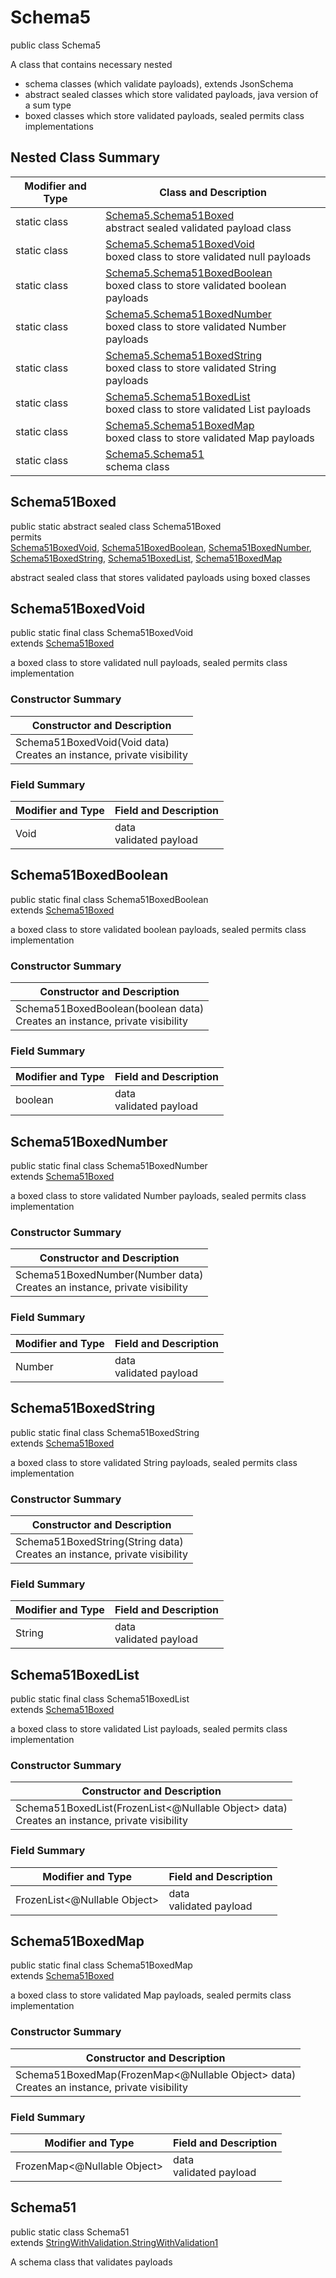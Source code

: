 # Schema5
public class Schema5

A class that contains necessary nested
- schema classes (which validate payloads), extends JsonSchema
- abstract sealed classes which store validated payloads, java version of a sum type
- boxed classes which store validated payloads, sealed permits class implementations

## Nested Class Summary
| Modifier and Type | Class and Description |
| ----------------- | ---------------------- |
| static class | [Schema5.Schema51Boxed](#schema51boxed)<br> abstract sealed validated payload class |
| static class | [Schema5.Schema51BoxedVoid](#schema51boxedvoid)<br> boxed class to store validated null payloads |
| static class | [Schema5.Schema51BoxedBoolean](#schema51boxedboolean)<br> boxed class to store validated boolean payloads |
| static class | [Schema5.Schema51BoxedNumber](#schema51boxednumber)<br> boxed class to store validated Number payloads |
| static class | [Schema5.Schema51BoxedString](#schema51boxedstring)<br> boxed class to store validated String payloads |
| static class | [Schema5.Schema51BoxedList](#schema51boxedlist)<br> boxed class to store validated List payloads |
| static class | [Schema5.Schema51BoxedMap](#schema51boxedmap)<br> boxed class to store validated Map payloads |
| static class | [Schema5.Schema51](#schema51)<br> schema class |

## Schema51Boxed
public static abstract sealed class Schema51Boxed<br>
permits<br>
[Schema51BoxedVoid](#schema51boxedvoid),
[Schema51BoxedBoolean](#schema51boxedboolean),
[Schema51BoxedNumber](#schema51boxednumber),
[Schema51BoxedString](#schema51boxedstring),
[Schema51BoxedList](#schema51boxedlist),
[Schema51BoxedMap](#schema51boxedmap)

abstract sealed class that stores validated payloads using boxed classes

## Schema51BoxedVoid
public static final class Schema51BoxedVoid<br>
extends [Schema51Boxed](#schema51boxed)

a boxed class to store validated null payloads, sealed permits class implementation

### Constructor Summary
| Constructor and Description |
| --------------------------- |
| Schema51BoxedVoid(Void data)<br>Creates an instance, private visibility |

### Field Summary
| Modifier and Type | Field and Description |
| ----------------- | ---------------------- |
| Void | data<br>validated payload |

## Schema51BoxedBoolean
public static final class Schema51BoxedBoolean<br>
extends [Schema51Boxed](#schema51boxed)

a boxed class to store validated boolean payloads, sealed permits class implementation

### Constructor Summary
| Constructor and Description |
| --------------------------- |
| Schema51BoxedBoolean(boolean data)<br>Creates an instance, private visibility |

### Field Summary
| Modifier and Type | Field and Description |
| ----------------- | ---------------------- |
| boolean | data<br>validated payload |

## Schema51BoxedNumber
public static final class Schema51BoxedNumber<br>
extends [Schema51Boxed](#schema51boxed)

a boxed class to store validated Number payloads, sealed permits class implementation

### Constructor Summary
| Constructor and Description |
| --------------------------- |
| Schema51BoxedNumber(Number data)<br>Creates an instance, private visibility |

### Field Summary
| Modifier and Type | Field and Description |
| ----------------- | ---------------------- |
| Number | data<br>validated payload |

## Schema51BoxedString
public static final class Schema51BoxedString<br>
extends [Schema51Boxed](#schema51boxed)

a boxed class to store validated String payloads, sealed permits class implementation

### Constructor Summary
| Constructor and Description |
| --------------------------- |
| Schema51BoxedString(String data)<br>Creates an instance, private visibility |

### Field Summary
| Modifier and Type | Field and Description |
| ----------------- | ---------------------- |
| String | data<br>validated payload |

## Schema51BoxedList
public static final class Schema51BoxedList<br>
extends [Schema51Boxed](#schema51boxed)

a boxed class to store validated List payloads, sealed permits class implementation

### Constructor Summary
| Constructor and Description |
| --------------------------- |
| Schema51BoxedList(FrozenList<@Nullable Object> data)<br>Creates an instance, private visibility |

### Field Summary
| Modifier and Type | Field and Description |
| ----------------- | ---------------------- |
| FrozenList<@Nullable Object> | data<br>validated payload |

## Schema51BoxedMap
public static final class Schema51BoxedMap<br>
extends [Schema51Boxed](#schema51boxed)

a boxed class to store validated Map payloads, sealed permits class implementation

### Constructor Summary
| Constructor and Description |
| --------------------------- |
| Schema51BoxedMap(FrozenMap<@Nullable Object> data)<br>Creates an instance, private visibility |

### Field Summary
| Modifier and Type | Field and Description |
| ----------------- | ---------------------- |
| FrozenMap<@Nullable Object> | data<br>validated payload |

## Schema51
public static class Schema51<br>
extends [StringWithValidation.StringWithValidation1](../../../components/schemas/StringWithValidation.md#stringwithvalidation1)

A schema class that validates payloads
